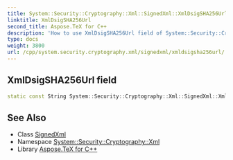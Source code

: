 ```yaml
---
title: System::Security::Cryptography::Xml::SignedXml::XmlDsigSHA256Url field
linktitle: XmlDsigSHA256Url
second_title: Aspose.TeX for C++
description: 'How to use XmlDsigSHA256Url field of System::Security::Cryptography::Xml::SignedXml class in C++.'
type: docs
weight: 3800
url: /cpp/system.security.cryptography.xml/signedxml/xmldsigsha256url/
---
```

## XmlDsigSHA256Url field




```cpp
static const String System::Security::Cryptography::Xml::SignedXml::XmlDsigSHA256Url
```

## See Also

* Class [SignedXml](../)
* Namespace [System::Security::Cryptography::Xml](../../)
* Library [Aspose.TeX for C++](../../../)
